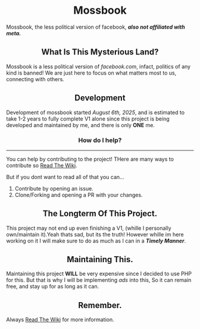 <h1 align="center">Mossbook</h1>

Mossbook, the less political version of facebook, ***also not affiliated with meta.***

<h2 align="center">What Is This Mysterious Land?</h2>

Mossbook is a less political version of *facebook.com*, infact, politics of any kind is banned! We are just here to focus on what matters most to us, connecting with others.

<h2 align="center">Development</h2>

Development of mossbook started *August 6th, 2025*, and is estimated to take 1-2 years to fully complete V1 alone since this project is being developed and maintained by me, and there is only **ONE** me.

<h3 align="center">How do I help?</h3>
<hr />

You can help by contributing to the project! THere are many ways to contribute so [Read The Wiki](https://github.com/ForgottenFaerie/mossbook/wiki).

But if you dont want to read all of that you can...

1. Contribute by opening an issue.
2. Clone/Forking and opening a PR with your changes.

<h2 align="center">The Longterm Of This Project.</h2>

This project may not end up even finishing a V1, (whille I personally own/maintain it).Yeah thats sad, but its the truth! However whille im here working on it I will make sure to do as much as I can in a ***Timely Manner***.

<h2 align="center">Maintaining This.</h2>

Maintaining this project **WILL** be very expensive since I decided to use PHP for this. But that is why I will be implementing *ads* into this, So it can remain free, and stay up for as long as it can.

<h2 align="center">Remember.</h2>

Always [Read The Wiki](https://github.com/ForgottenFaerie/mossbook/wiki) for more information.
